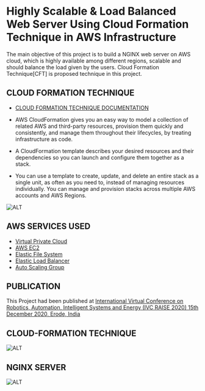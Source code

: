 # Highly Scalable & Load Balanced Web Server Using Cloud Formation Technique in AWS Infrastructure
  
The main objective of this project is to build a NGINX web server on AWS cloud, which is highly available among different regions, scalable and should balance the load given by the users. Cloud Formation Technique[CFT] is proposed technique in this project.

## CLOUD FORMATION TECHNIQUE

* [CLOUD FORMATION TECHNIQUE DOCUMENTATION](https://docs.aws.amazon.com/AWSCloudFormation/latest/UserGuide/Welcome.html) 

* AWS CloudFormation gives you an easy way to model a collection of related AWS and third-party resources, provision them quickly and consistently, and manage them throughout their lifecycles, by treating infrastructure as code. 

* A CloudFormation template describes your desired resources and their dependencies so you can launch and configure them together as a stack. 

* You can use a template to create, update, and delete an entire stack as a single unit, as often as you need to, instead of managing resources individually. You can manage and provision stacks across multiple AWS accounts and AWS Regions.

![ALT](https://github.com/PREMSR0202/Webserver-Using-CFT/blob/master/Images/aws-cloudformation-index.png)

## AWS SERVICES USED
* [Virtual Private Cloud](https://docs.aws.amazon.com/vpc/latest/userguide/what-is-amazon-vpc.html)
* [AWS EC2](https://docs.aws.amazon.com/AWSEC2/latest/UserGuide/concepts.html)
* [Elastic File System](https://docs.aws.amazon.com/efs/latest/ug/whatisefs.html)
* [Elastic Load Balancer](https://docs.aws.amazon.com/elasticloadbalancing/latest/userguide/what-is-load-balancing.html)
* [Auto Scaling Group](https://docs.aws.amazon.com/autoscaling/ec2/userguide/what-is-amazon-ec2-auto-scaling.html)

## PUBLICATION
This Project had been published at [International Virtual Conference on Robotics, Automation, Intelligent Systems and Energy (IVC RAISE 2020) 15th December 2020, Erode, India](https://iopscience.iop.org/article/10.1088/1757-899X/1055/1/012113)

## CLOUD-FORMATION TECHNIQUE
![ALT](https://github.com/PREMSR0202/Webserver-Using-CFT/blob/master/Images/Test%20Page%20for%20the%20Nginx%20HTTP%20Server%20on%20the%20Amazon%20Linux%20AMI%20-%20Google%20Chrome%2024-09-2020%2011_02_55%20AM.png)

## NGINX SERVER
![ALT](https://github.com/PREMSR0202/Webserver-Using-CFT/blob/master/Images/Test%20Page%20for%20the%20Nginx%20HTTP%20Server%20on%20the%20Amazon%20Linux%20AMI%20-%20Google%20Chrome%2024-09-2020%2011_03_03%20AM.png)
